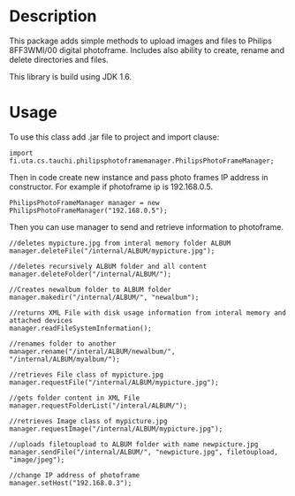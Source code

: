 # Description #

This package adds simple methods to upload images and files to Philips 8FF3WMI/00 digital photoframe. Includes also ability to create, rename and delete directories and files.

This library is build using JDK 1.6.

# Usage #

To use this class add .jar file to project and import clause:

```
import fi.uta.cs.tauchi.philipsphotoframemanager.PhilipsPhotoFrameManager;
```

Then in code create new instance and pass photo frames IP address in constructor. For example if photoframe ip is 192.168.0.5.

```
PhilipsPhotoFrameManager manager = new PhilipsPhotoFrameManager("192.168.0.5");
```

Then you can use manager to send and retrieve information to photoframe.

```
//deletes mypicture.jpg from interal memory folder ALBUM
manager.deleteFile("/internal/ALBUM/mypicture.jpg");

//deletes recursively ALBUM folder and all content
manager.deleteFolder("/internal/ALBUM/");

//Creates newalbum folder to ALBUM folder
manager.makedir("/internal/ALBUM/", "newalbum");

//returns XML File with disk usage information from interal memory and attached devices
manager.readFileSystemInformation();

//renames folder to another
manager.rename("/interal/ALBUM/newalbum/", "/internal/ALBUM/myalbum/");

//retrieves File class of mypicture.jpg
manager.requestFile("/internal/ALBUM/mypicture.jpg");

//gets folder content in XML File
manager.requestFolderList("/interal/ALBUM/");

//retrieves Image class of mypicture.jpg
manager.requestImage("/internal/ALBUM/mypicture.jpg");

//uploads filetoupload to ALBUM folder with name newpicture.jpg
manager.sendFile("/internal/ALBUM/", "newpicture.jpg", filetoupload, "image/jpeg");

//change IP address of photoframe
manager.setHost("192.168.0.3");
```